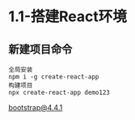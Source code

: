 # 1.1-搭建React环境

## 新建项目命令

```
全局安装
npm i -g create-react-app
构建项目
npx create-react-app demo123
```

bootstrap@4.4.1